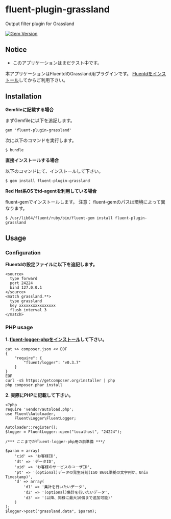 # fluent-plugin-grassland

Output filter plugin for Grassland

[![Gem Version](https://badge.fury.io/rb/fluent-plugin-grassland.svg)](http://badge.fury.io/rb/fluent-plugin-grassland)

## Notice
* このアプリケーションはまだテスト中です。

本アプリケーションはFluentdのGrassland用プラグインです。
[Fluentdをインストール](http://docs.fluentd.org/categories/installation)してからご利用下さい。

## Installation

__Gemfileに記載する場合__

まずGemfileに以下を追記します。

    gem 'fluent-plugin-grassland'

次に以下のコマンドを実行します。

    $ bundle

__直接インストールする場合__

以下のコマンドにて、インストールして下さい。

    $ gem install fluent-plugin-grassland

__Red Hat系OSでtd-agentを利用している場合__

fluent-gemでインストールします。
注意： fluent-gemのパスは環境によって異なります。

    $ /usr/lib64/fluent/ruby/bin/fluent-gem install fluent-plugin-grassland

## Usage

### Configuration

__Fluentdの設定ファイルに以下を追記します。__
```
<source>
  type forward
  port 24224
  bind 127.0.0.1
</source>
<match grassland.**>
  type grassland
  key xxxxxxxxxxxxxxxx
  flush_interval 3
</match>
```


### PHP usage

__1. [fluent-logger-phpをインストール](https://github.com/fluent/fluent-logger-php)して下さい。__
```
cat >> composer.json << EOF
{
    "require": {
        "fluent/logger": "v0.3.7"
    }
}
EOF
curl -sS https://getcomposer.org/installer | php
php composer.phar install
```

__2. 実際にPHPに記載して下さい。__
```
<?php
require 'vendor/autoload.php';
use Fluent\Autoloader,
    Fluent\Logger\FluentLogger;

Autoloader::register();
$logger = FluentLogger::open("localhost", "24224");

/*** ここまでがfluent-logger-php用の前準備 ***/

$param = array(
	'cid' => 'お客様ID',
	'dt' => 'データID',
	'uid' => 'お客様のサービスのユーザID',
	'pt' => '(optional)データの発生時刻(ISO 8601準拠の文字列か、Unix Timestamp)',
	'd' => array(
		'd1' => '集計を行いたいデータ',
		'd2' => '(optional)集計を行いたいデータ',
		'd3' => '(以降、同様に最大10個まで追加可能)'
	)
);
$logger->post("grassland.data", $param);
```
